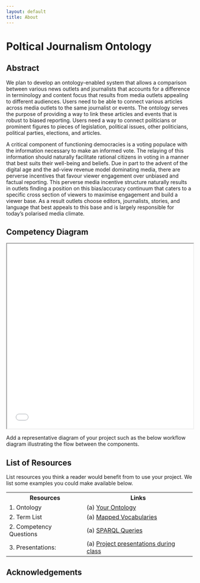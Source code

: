 ```yaml
---
layout: default
title: About
---
```


# Poltical Journalism Ontology

## Abstract

We plan to develop an ontology-enabled system that allows a comparison between various news outlets and journalists that accounts for a difference in terminology and content focus that results from media outlets appealing to different audiences.
Users need to be able to connect various articles across media outlets to the same journalist or events. The ontology serves the purpose of providing a way to link these articles and events that is robust to biased reporting.
Users need a way to connect politicians or prominent figures to pieces of legislation, political issues, other politicians, political parties, elections, and articles.

A critical component of functioning democracies is a voting populace with the information necessary to make an informed vote. The relaying of this information should naturally facilitate rational citizens in voting in a manner that best suits their well-being and beliefs. Due in part to the advent of the digital age and the ad-view revenue model dominating media, there are perverse incentives that favour viewer engagement over unbiased and factual reporting.
This perverse media incentive structure naturally results in outlets finding a position on this bias/accuracy continuum that caters to a specific cross section of viewers to maximise engagement and build a viewer base. As a result outlets choose editors, journalists, stories, and language that best appeals to this base and is largely responsible for today’s polarised media climate.


## Competency Diagram

<iframe src="files/JournalismCMDv2.2.pdf" style="width:100%; height: 500px"></iframe>

<p class="message-highlight">Add a representative diagram of your project such as the below workflow diagram illustrating the flow between the components.</p>

## List of Resources

List resources you think a reader would benefit from to use your project. We list some examples you could make available below.

<table>
  <tr>
    <th>Resources</th>
    <th>Links</th>
  </tr>
  <tr>
    <td>1. Ontology</td>
    <td>(a) <a href="PoliticalJournalism.rdf">Your Ontology</a></td>
  </tr>
  <tr>
    <td>2. Term List</td>
    <td>(a) <a href="./termlist">Mapped Vocabularies</a> </td>
  </tr>
  <tr>
    <td>2. Competency Questions</td>
    <td>(a) <a href="./demo">SPARQL Queries</a> </td>
  </tr>
  <tr>
    <td>3. Presentations:</td>
    <td>(a) <a href="./presentations">Project presentations during class</a> </td>
  </tr>
</table>

## Acknowledgements

